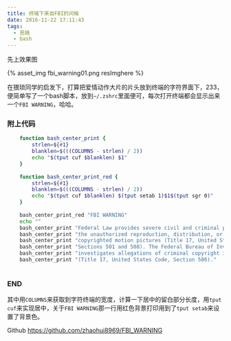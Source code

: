 ```yaml
---
title: 终端下来自FBI的问候
date: 2016-11-22 17:11:43
tags: 
  - 恶搞
  - bash
---
```


先上效果图

{% asset_img fbi_warning01.png resImghere %}

在猥琐同学的启发下，打算把爱情动作大片的片头放到终端的字符界面下，233，便简单写了一个bash脚本，放到`~/.zshrc`里面便可，每次打开终端都会显示出来一个`FBI WARNING`，哈哈。

### 附上代码

``` bash
	function bash_center_print {
		strlen=${#1}
		blanklen=$(((COLUMNS - strlen) / 2))
		echo "$(tput cuf $blanklen) $1"
	}
	
	function bash_center_print_red {
		strlen=${#1}
		blanklen=$(((COLUMNS - strlen) / 2))
		echo "$(tput cuf $blanklen) $(tput setab 1)$1$(tput sgr 0)"
	}
	
	bash_center_print_red "FBI WARNING"
	echo ""
	bash_center_print "Federal Law provides severe civil and criminal penalties for "
	bash_center_print "the unauthorized reproduction, distribution, or exhibition of"
	bash_center_print "copyrighted motion pictures (Title 17, United States Code,   "
	bash_center_print "Sections 501 and 508). The Federal Bureau of Investigation   "
	bash_center_print "investigates allegations of criminal copyright infringement  "
	bash_center_print "(Title 17, United States Code, Section 506)."
	
```

### END

其中用`COLUMNS`来获取到字符终端的宽度，计算一下居中的留白部分长度，用`tput cuf`来实现居中，关于`FBI WARNING`那一行用红色背景打印用到了`tput setab`来设置了背景色。

Github <https://github.com/zhaohui8969/FBI_WARNING>